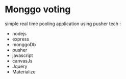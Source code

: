 # Monggo voting
simple real time pooling application using pusher
tech :
* nodejs
* express
* monggoDb
* pusher
* javascript
* canvasJs
* Jquery
* Materialize
